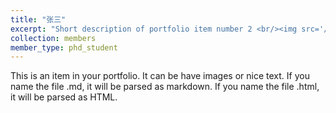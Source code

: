 ```yaml
---
title: "张三"
excerpt: "Short description of portfolio item number 2 <br/><img src='/images/500x300.png'>"
collection: members
member_type: phd_student
---
```


This is an item in your portfolio. It can be have images or nice text. If you name the file .md, it will be parsed as markdown. If you name the file .html, it will be parsed as HTML.